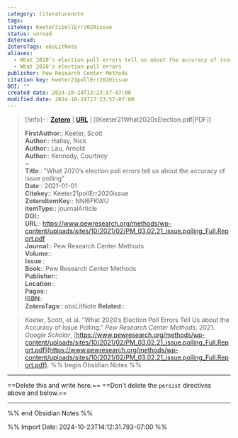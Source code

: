 ```yaml
---
category: literaturenote
tags: 
citekey: Keeter21pollErr2020issue
status: unread
dateread: 
ZoteroTags: obsLitNote
aliases:
  - What 2020’s election poll errors tell us about the accuracy of issue polling
  - What 2020’s election poll errors
publisher: Pew Research Center Methods
citation key: Keeter21pollErr2020issue
DOI: ""
created date: 2024-10-24T13:23:57-07:00
modified date: 2024-10-24T13:23:57-07:00
---
```


> [!info]- : [**Zotero**](zotero://select/library/items/NNI6FKWU)   | [**URL**](https://www.pewresearch.org/methods/wp-content/uploads/sites/10/2021/02/PM_03.02.21_issue.polling_Full.Report.pdf) | [[Keeter21What2020sElection.pdf|PDF]]
>
> 
> 
> **FirstAuthor**:: Keeter, Scott  
> **Author**:: Hatley, Nick  
> **Author**:: Lau, Arnold  
> **Author**:: Kennedy, Courtney  
~    
> **Title**:: "What 2020’s election poll errors tell us about the accuracy of issue polling"  
> **Date**:: 2021-01-01  
> **Citekey**:: Keeter21pollErr2020issue  
> **ZoteroItemKey**:: NNI6FKWU  
> **itemType**:: journalArticle  
> **DOI**::   
> **URL**:: https://www.pewresearch.org/methods/wp-content/uploads/sites/10/2021/02/PM_03.02.21_issue.polling_Full.Report.pdf  
> **Journal**:: Pew Research Center Methods  
> **Volume**::   
> **Issue**::   
> **Book**:: Pew Research Center Methods  
> **Publisher**::   
> **Location**::    
> **Pages**::   
> **ISBN**::   
> **ZoteroTags**:: obsLitNote
> **Related**:: 

> Keeter, Scott, et al. “What 2020’s Election Poll Errors Tell Us about the Accuracy of Issue Polling.” _Pew Research Center Methods_, 2021. _Google Scholar_, [https://www.pewresearch.org/methods/wp-content/uploads/sites/10/2021/02/PM_03.02.21_issue.polling_Full.Report.pdf](https://www.pewresearch.org/methods/wp-content/uploads/sites/10/2021/02/PM_03.02.21_issue.polling_Full.Report.pdf).
%% begin Obsidian Notes %%
___
==Delete this and write here.==
==Don't delete the `persist` directives above and below.==
___
%% end Obsidian Notes %%



%% Import Date: 2024-10-23T14:12:31.793-07:00 %%
